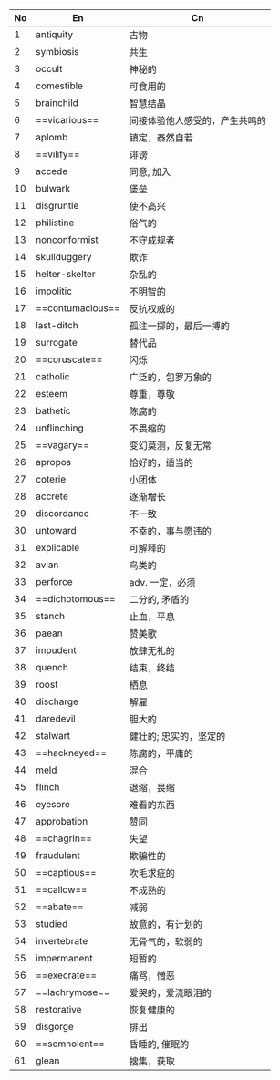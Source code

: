 | No  | En               | Cn              |
| --- | ---------------- | --------------- |
| 1   | antiquity        | 古物              |
| 2   | symbiosis        | 共生              |
| 3   | occult           | 神秘的             |
| 4   | comestible       | 可食用的            |
| 5   | brainchild       | 智慧结晶            |
| 6   | ==vicarious==    | 间接体验他人感受的，产生共鸣的 |
| 7   | aplomb           | 镇定，泰然自若         |
| 8   | ==vilify==       | 诽谤              |
| 9   | accede           | 同意, 加入          |
| 10  | bulwark          | 堡垒              |
| 11  | disgruntle       | 使不高兴            |
| 12  | philistine       | 俗气的             |
| 13  | nonconformist    | 不守成规者           |
| 14  | skullduggery     | 欺诈              |
| 15  | helter-skelter   | 杂乱的             |
| 16  | impolitic        | 不明智的            |
| 17  | ==contumacious== | 反抗权威的           |
| 18  | last-ditch       | 孤注一掷的，最后一搏的     |
| 19  | surrogate        | 替代品             |
| 20  | ==coruscate==    | 闪烁              |
| 21  | catholic         | 广泛的，包罗万象的       |
| 22  | esteem           | 尊重，尊敬           |
| 23  | bathetic         | 陈腐的             |
| 24  | unflinching      | 不畏缩的            |
| 25  | ==vagary==       | 变幻莫测，反复无常       |
| 26  | apropos          | 恰好的，适当的         |
| 27  | coterie          | 小团体             |
| 28  | accrete          | 逐渐增长            |
| 29  | discordance      | 不一致             |
| 30  | untoward         | 不幸的，事与愿违的       |
| 31  | explicable       | 可解释的            |
| 32  | avian            | 鸟类的             |
| 33  | perforce         | adv. 一定，必须      |
| 34  | ==dichotomous==  | 二分的, 矛盾的        |
| 35  | stanch           | 止血，平息           |
| 36  | paean            | 赞美歌             |
| 37  | impudent         | 放肆无礼的           |
| 38  | quench           | 结束，终结           |
| 39  | roost            | 栖息              |
| 40  | discharge        | 解雇              |
| 41  | daredevil        | 胆大的             |
| 42  | stalwart         | 健壮的; 忠实的，坚定的    |
| 43  | ==hackneyed==    | 陈腐的，平庸的         |
| 44  | meld             | 混合              |
| 45  | flinch           | 退缩，畏缩           |
| 46  | eyesore          | 难看的东西           |
| 47  | approbation      | 赞同              |
| 48  | ==chagrin==      | 失望              |
| 49  | fraudulent       | 欺骗性的            |
| 50  | ==captious==     | 吹毛求疵的           |
| 51  | ==callow==       | 不成熟的            |
| 52  | ==abate==        | 减弱              |
| 53  | studied          | 故意的，有计划的        |
| 54  | invertebrate     | 无骨气的，软弱的        |
| 55  | impermanent      | 短暂的             |
| 56  | ==execrate==     | 痛骂，憎恶           |
| 57  | ==lachrymose==   | 爱哭的，爱流眼泪的       |
| 58  | restorative      | 恢复健康的           |
| 59  | disgorge         | 排出              |
| 60  | ==somnolent==    | 昏睡的, 催眠的        |
| 61  | glean            | 搜集，获取           |
